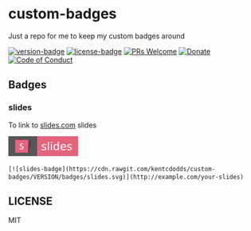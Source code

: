 # custom-badges

Just a repo for me to keep my custom badges around

[![version-badge][version-badge]][versions]
[![license-badge][license-badge]][license]
[![PRs Welcome][prs-badge]][prs]
[![Donate][donate-badge]][donate]
[![Code of Conduct][coc-badge]][coc]

## Badges

### slides

To link to [slides.com](https://slides.com/) slides

[![slides-badge](badges/slides.svg)](http://example.com/your-slides)

```
[![slides-badge](https://cdn.rawgit.com/kentcdodds/custom-badges/VERSION/badges/slides.svg)](http://example.com/your-slides)
```

## LICENSE

MIT

[versions]: https://github.com/kentcdodds/custom-badges/releases
[version-badge]: https://img.shields.io/github/tag/kentcdodds/custom-badges.svg?style=flat-square
[license-badge]: https://img.shields.io/badge/license-MIT%20License-blue.svg?style=flat-square
[license]: https://github.com/kentcdodds/custom-badges/blob/master/LICENSE
[prs-badge]: https://img.shields.io/badge/PRs-welcome-brightgreen.svg?style=flat-square
[prs]: http://makeapullrequest.com
[donate-badge]: https://img.shields.io/badge/$-support-green.svg?style=flat-square
[donate]: http://kcd.im/donate
[coc-badge]: https://img.shields.io/badge/code%20of-conduct-ff69b4.svg?style=flat-square
[coc]: https://github.com/kentcdodds/custom-badges/blob/master/CODE_OF_CONDUCT.md
